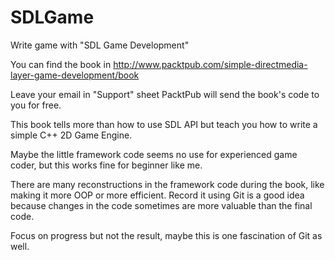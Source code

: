 SDLGame
=======

Write game with "SDL Game Development"

You can find the book in
http://www.packtpub.com/simple-directmedia-layer-game-development/book

Leave your email in "Support" sheet PacktPub will send the book's code
to you for free.

This book tells more than how to use SDL API but teach you how to
write a simple C++ 2D Game Engine.

Maybe the little framework code seems no use for experienced game
coder, but this works fine for beginner like me.

There are many reconstructions in the framework code during the book,
like making it more OOP or more efficient. Record it using Git is a
good idea because changes in the code sometimes are more valuable than
the final code.

Focus on progress but not the result, maybe this is one fascination
of Git as well.
